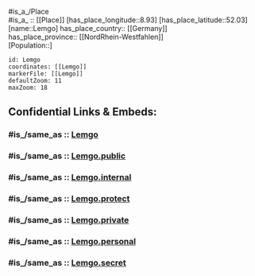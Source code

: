 ﻿---
confidential: public
isDeleted: false
location:
- 52.03
- 8.93
mapmarker: city
mapzoom:
- 7
- 12
SpocWebEntityId: 31932
tags:
- geo/City
type: City
---

#is_a_/Place  
#is_a_ :: [[Place]] 
[has_place_longitude::8.93] 
[has_place_latitude::52.03] 
[name::Lemgo] 
has_place_country:: [[Germany]]  
has_place_province:: [[NordRhein-Westfahlen]]  
[Population::] 



```leaflet
id: Lemgo
coordinates: [[Lemgo]] 
markerFile: [[Lemgo]] 
defaultZoom: 11 
maxZoom: 18
```


## Confidential Links & Embeds: 

### #is_/same_as :: [Lemgo](/_Standards/Earth/Continent/Europe/Europe~Central/Germany/Germany~West/Nordrhein-Westfalen/counties~NW/Lippe/cities~Lippe/Lemgo.md) 

### #is_/same_as :: [Lemgo.public](/_public/Earth/Continent/Europe/Europe~Central/Germany/Germany~West/Nordrhein-Westfalen/counties~NW/Lippe/cities~Lippe/Lemgo.public.md) 

### #is_/same_as :: [Lemgo.internal](/_internal/Earth/Continent/Europe/Europe~Central/Germany/Germany~West/Nordrhein-Westfalen/counties~NW/Lippe/cities~Lippe/Lemgo.internal.md) 

### #is_/same_as :: [Lemgo.protect](/_protect/Earth/Continent/Europe/Europe~Central/Germany/Germany~West/Nordrhein-Westfalen/counties~NW/Lippe/cities~Lippe/Lemgo.protect.md) 

### #is_/same_as :: [Lemgo.private](/_private/Earth/Continent/Europe/Europe~Central/Germany/Germany~West/Nordrhein-Westfalen/counties~NW/Lippe/cities~Lippe/Lemgo.private.md) 

### #is_/same_as :: [Lemgo.personal](/_personal/Earth/Continent/Europe/Europe~Central/Germany/Germany~West/Nordrhein-Westfalen/counties~NW/Lippe/cities~Lippe/Lemgo.personal.md) 

### #is_/same_as :: [Lemgo.secret](/_secret/Earth/Continent/Europe/Europe~Central/Germany/Germany~West/Nordrhein-Westfalen/counties~NW/Lippe/cities~Lippe/Lemgo.secret.md)


